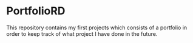 # PortfolioRD
This repository contains my first projects which consists of a portfolio in order to keep track of what project I have done in the future.

